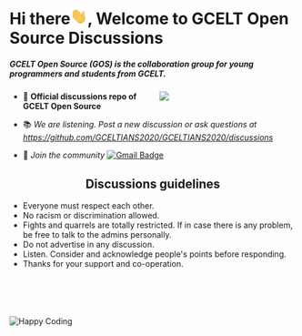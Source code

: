 <h1>Hi there<img src="https://raw.githubusercontent.com/ABSphreak/ABSphreak/master/gifs/Hi.gif" width="30px">, Welcome to GCELT Open Source Discussions</h1>

##### GCELT Open Source (GOS) is the collaboration group for young programmers and students from GCELT.

<div>
<img align="right" src="https://user-images.githubusercontent.com/67138059/113822290-e05ed080-979a-11eb-80fc-07a931bbfb2b.gif" width="240">

- 💬 **Official discussions repo of GCELT Open Source**

- 📚 *We are listening. Post a new discussion or ask questions at https://github.com/GCELTIANS2020/GCELTIANS2020/discussions*

- 🤝 *Join the community*  [![Gmail Badge](https://img.shields.io/badge/-code@gos-738adb?style=plastic&logo=Discord&logoColor=white&link=mailto:chatterjeeu7@gmail.com)](www.discord.com)

</div>
</p>

<h2 align="center">Discussions guidelines</h2>
<p align="center">

- Everyone must respect each other.
- No racism or discrimination allowed.
- Fights and quarrels are totally restricted. If in case there is any problem, be free to talk to the admins personally. 
- Do not advertise in any discussion.
- Listen. Consider and acknowledge people's points before responding.
- Thanks for your support and co-operation.
  
</p>



<br>
<br>
<br>
<br>
<img src="https://user-images.githubusercontent.com/67138059/113830295-1ce2fa00-97a4-11eb-8287-fcb43ba74c87.png" alt="Happy Coding" align = "center"/>
